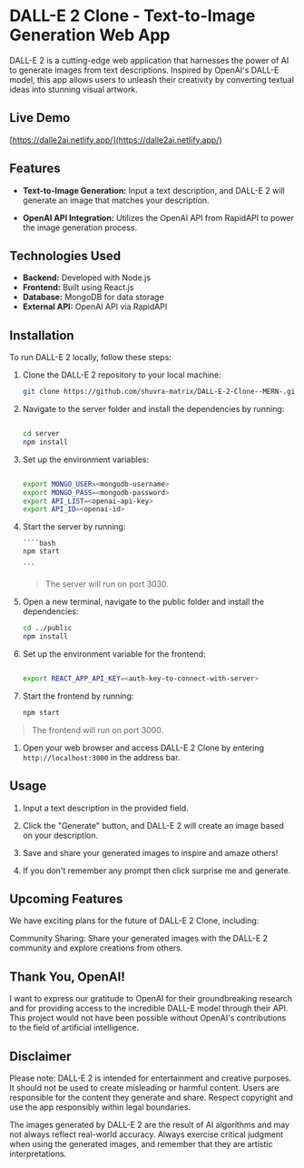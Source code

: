 # DALL-E 2 Clone - Text-to-Image Generation Web App

DALL-E 2 is a cutting-edge web application that harnesses the power of AI to generate images from text descriptions. Inspired by OpenAI's DALL-E model, this app allows users to unleash their creativity by converting textual ideas into stunning visual artwork.

## Live Demo

[https://dalle2ai.netlify.app/](https://dalle2ai.netlify.app/)

## Features

- **Text-to-Image Generation:** Input a text description, and DALL-E 2 will generate an image that matches your description.

- **OpenAI API Integration:** Utilizes the OpenAI API from RapidAPI to power the image generation process.

## Technologies Used

- **Backend:** Developed with Node.js
- **Frontend:** Built using React.js
- **Database:** MongoDB for data storage
- **External API:** OpenAI API via RapidAPI

## Installation

To run DALL-E 2 locally, follow these steps:

1.  Clone the DALL-E 2 repository to your local machine:
    ```bash
    git clone https://github.com/shuvra-matrix/DALL-E-2-Clone--MERN-.git
    ```
2.  Navigate to the server folder and install the dependencies by running:

    ```bash

    cd server
    npm install

    ```

3.  Set up the environment variables:

    ```bash

    export MONGO_USER=<mongodb-username>
    export MONGO_PASS=<mongodb-password>
    export API_LIST=<openai-api-key>
    export API_ID=<openai-id>

    ```

4.  Start the server by running:

        ````bash
        npm start

        ```

    > The server will run on port 3030.

5.  Open a new terminal, navigate to the public folder and install the dependencies:

    ```bash
    cd ../public
    npm install

    ```

6.  Set up the environment variable for the frontend:

    ```bash

    export REACT_APP_API_KEY=<auth-key-to-connect-with-server>

    ```

7.  Start the frontend by running:

    ```bash
    npm start

    ```

> The frontend will run on port 3000.

1. Open your web browser and access DALL-E 2 Clone by entering `http://localhost:3000` in the address bar.

## Usage

1. Input a text description in the provided field.

2. Click the "Generate" button, and DALL-E 2 will create an image based on your description.

3. Save and share your generated images to inspire and amaze others!

4. If you don't remember any prompt then click surprise me and generate.

## Upcoming Features

We have exciting plans for the future of DALL-E 2 Clone, including:

Community Sharing: Share your generated images with the DALL-E 2 community and explore creations from others.

## Thank You, OpenAI!

I want to express our gratitude to OpenAI for their groundbreaking research and for providing access to the incredible DALL-E model through their API. This project would not have been possible without OpenAI's contributions to the field of artificial intelligence.

## Disclaimer

Please note: DALL-E 2 is intended for entertainment and creative purposes. It should not be used to create misleading or harmful content. Users are responsible for the content they generate and share. Respect copyright and use the app responsibly within legal boundaries.

The images generated by DALL-E 2 are the result of AI algorithms and may not always reflect real-world accuracy. Always exercise critical judgment when using the generated images, and remember that they are artistic interpretations.
